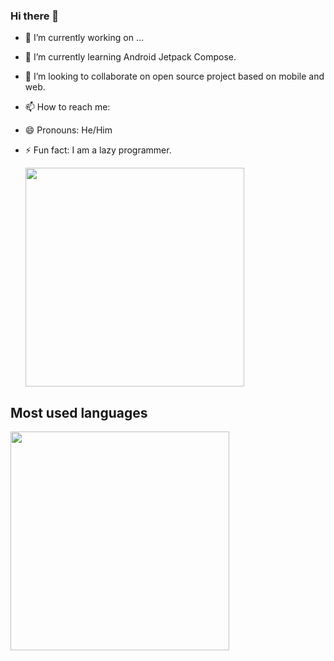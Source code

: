 ### Hi there 👋

<!--
**alanrs2020/alanrs2020** is a ✨ _special_ ✨ repository because its `README.md` (this file) appears on your GitHub profile.

Here are some ideas to get you started:
-->
- 🔭 I’m currently working on ...
- 🌱 I’m currently learning Android Jetpack Compose. 
- 👯 I’m looking to collaborate on open source project based on mobile and web.

- 📫 How to reach me:
  
- 😄 Pronouns: He/Him
- ⚡ Fun fact: I am a lazy programmer.
  <p align='center'>
  
  <a href="#"><img src="https://github-readme-stats.vercel.app/api?username=alanrs2020&show_icons=true&count_private=true&theme=dark" width="350"></a>
</p>

## Most used languages
<p align='center'>
  
  <a href="#"><img src="https://github-readme-stats.vercel.app/api/top-langs/?username={alanrs2020}" width="350"></a>
</p>
